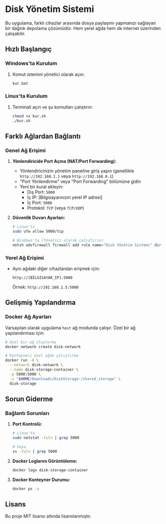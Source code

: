 # Disk Yönetim Sistemi

Bu uygulama, farklı cihazlar arasında dosya paylaşımı yapmanızı sağlayan bir dağıtık depolama çözümüdür. Hem yerel ağda hem de internet üzerinden çalışabilir.

## Hızlı Başlangıç

### Windows'ta Kurulum

1. Komut istemini yönetici olarak açın:
   ```cmd
   kur.bat
   ```

### Linux'ta Kurulum

1. Terminali açın ve şu komutları çalıştırın:
   ```bash
   chmod +x kur.sh
   ./kur.sh
   ```

## Farklı Ağlardan Bağlantı

### Genel Ağ Erişimi

1. **Yönlendiricide Port Açma (NAT/Port Forwarding):**
   - Yönlendiricinizin yönetim paneline giriş yapın (genellikle `http://192.168.1.1` veya `http://192.168.0.1`)
   - "Port Yönlendirme" veya "Port Forwarding" bölümüne gidin
   - Yeni bir kural ekleyin:
     - Dış Port: `5000`
     - İç IP: [Bilgisayarınızın yerel IP adresi]
     - İç Port: `5000`
     - Protokol: `TCP` (veya `TCP/UDP`)

2. **Güvenlik Duvarı Ayarları:**
   ```bash
   # Linux'ta
   sudo ufw allow 5000/tcp
   ```
   
   ```powershell
   # Windows'ta (Yönetici olarak çalıştırın)
   netsh advfirewall firewall add rule name="Disk Yönetim Sistemi" dir=in action=allow protocol=TCP localport=5000
   ```

### Yerel Ağ Erişimi

- Aynı ağdaki diğer cihazlardan erişmek için:
  ```
  http://[BİLGİSAYAR_IP]:5000
  ```
  Örnek: `http://192.168.1.5:5000`

## Gelişmiş Yapılandırma

### Docker Ağ Ayarları

Varsayılan olarak uygulama `host` ağ modunda çalışır. Özel bir ağ yapılandırması için:

```bash
# Özel bir ağ oluşturma
docker network create disk-network

# Konteyneri özel ağda çalıştırma
docker run -d \
  --network disk-network \
  --name disk-storage-container \
  -p 5000:5000 \
  -v "$HOME/Downloads/DiskStorage:/shared_storage" \
  disk-storage
```

## Sorun Giderme

### Bağlantı Sorunları

1. **Port Kontrolü:**
   ```bash
   # Linux'ta
   sudo netstat -tuln | grep 5000
   
   # Veya
   ss -tuln | grep 5000
   ```

2. **Docker Loglarını Görüntüleme:**
   ```bash
   docker logs disk-storage-container
   ```

3. **Docker Konteyner Durumu:**
   ```bash
   docker ps -a
   ```

## Lisans

Bu proje MIT lisansı altında lisanslanmıştır.